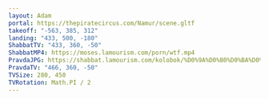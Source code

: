 ```yaml
---
layout: Adam
portal: https://thepiratecircus.com/Namur/scene.gltf
takeoff: "-563, 385, 312"
landing: "433, 500, -180"
ShabbatTV: "433, 360, -50"
ShabbatMP4: https://moses.lamourism.com/porn/wtf.mp4
PravdaJPG: https://shabbat.lamourism.com/kolobok/%D0%9A%D0%B0%D0%BA%D0%A2%D0%B5%D0%B1%D0%B5%D0%A2%D0%B0%D0%BA%D0%BE%D0%B5%D0%98%D0%BB%D0%BE%D0%BD%D0%9C%D0%B0%D1%81%D0%BA.jpg
PravdaTV: "466, 360, -50"
TVSize: 280, 450
TVRotation: Math.PI / 2
---
```

